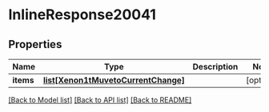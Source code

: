 # InlineResponse20041

## Properties
Name | Type | Description | Notes
------------ | ------------- | ------------- | -------------
**items** | [**list[Xenon1tMuvetoCurrentChange]**](Xenon1tMuvetoCurrentChange.md) |  | [optional] 

[[Back to Model list]](../README.md#documentation-for-models) [[Back to API list]](../README.md#documentation-for-api-endpoints) [[Back to README]](../README.md)


